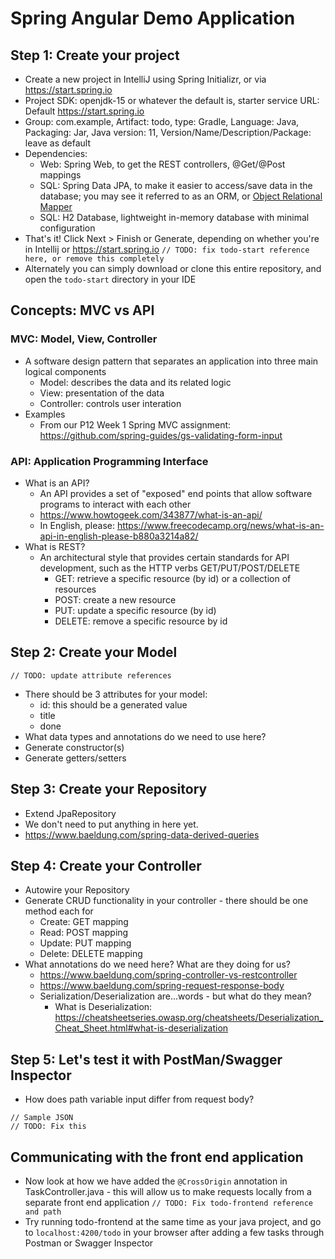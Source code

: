 # Spring Angular Demo Application

## Step 1: Create your project
- Create a new project in IntelliJ using Spring Initializr, or via https://start.spring.io
- Project SDK: openjdk-15 or whatever the default is, starter service URL: Default https://start.spring.io
- Group: com.example, Artifact: todo, type: Gradle, Language: Java, Packaging: Jar, Java version: 11, Version/Name/Description/Package: leave as default
- Dependencies: 
  - Web: Spring Web, to get the REST controllers, @Get/@Post mappings
  - SQL: Spring Data JPA, to make it easier to access/save data in the database; you may see it referred to as an ORM, or [Object Relational Mapper](https://blog.bitsrc.io/what-is-an-orm-and-why-you-should-use-it-b2b6f75f5e2a)
  - SQL: H2 Database, lightweight in-memory database with minimal configuration
- That's it! Click Next > Finish or Generate, depending on whether you're in Intellij or https://start.spring.io
`// TODO: fix todo-start reference here, or remove this completely`
- Alternately you can simply download or clone this entire repository, and open the `todo-start` directory in your IDE

## Concepts: MVC vs API
### MVC: Model, View, Controller
  - A software design pattern that separates an application into three main logical components
    - Model: describes the data and its related logic
    - View: presentation of the data
    - Controller: controls user interation
  - Examples
    - From our P12 Week 1 Spring MVC assignment: https://github.com/spring-guides/gs-validating-form-input
### API: Application Programming Interface
  - What is an API?
    - An API provides a set of "exposed" end points that allow software programs to interact with each other
    - https://www.howtogeek.com/343877/what-is-an-api/
    - In English, please: https://www.freecodecamp.org/news/what-is-an-api-in-english-please-b880a3214a82/
  - What is REST?
    - An architectural style that provides certain standards for API development, such as the HTTP verbs GET/PUT/POST/DELETE
      - GET: retrieve a specific resource (by id) or a collection of resources
      - POST: create a new resource
      - PUT: update a specific resource (by id)
      - DELETE: remove a specific resource by id

## Step 2: Create your Model
`// TODO: update attribute references`
- There should be 3 attributes for your model:
  - id: this should be a generated value
  - title
  - done
- What data types and annotations do we need to use here?
- Generate constructor(s)
- Generate getters/setters

## Step 3: Create your Repository
- Extend JpaRepository
- We don't need to put anything in here yet.
- https://www.baeldung.com/spring-data-derived-queries

## Step 4: Create your Controller
- Autowire your Repository
- Generate CRUD functionality in your controller - there should be one method each for 
  - Create: GET mapping
  - Read: POST mapping
  - Update: PUT mapping
  - Delete: DELETE mapping
- What annotations do we need here? What are they doing for us?
  - https://www.baeldung.com/spring-controller-vs-restcontroller
  - https://www.baeldung.com/spring-request-response-body
  - Serialization/Deserialization are...words - but what do they mean? 
    - What is Deserialization: https://cheatsheetseries.owasp.org/cheatsheets/Deserialization_Cheat_Sheet.html#what-is-deserialization

## Step 5: Let's test it with PostMan/Swagger Inspector
- How does path variable input differ from request body?

```
// Sample JSON
// TODO: Fix this
```
## Communicating with the front end application

- Now look at how we have added the `@CrossOrigin` annotation in TaskController.java - this will allow us to make requests locally from a separate front end application
`// TODO: Fix todo-frontend reference and path`
- Try running todo-frontend at the same time as your java project, and go to `localhost:4200/todo` in your browser after adding a few tasks through Postman or Swagger Inspector




